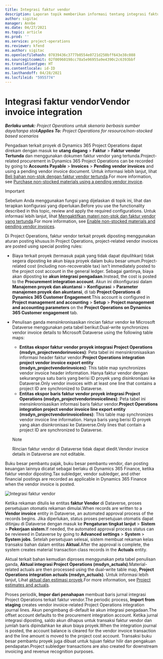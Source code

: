 ```yaml
---
title: Integrasi faktur vendor
description: Laporan topik memberikan informasi tentang integrasi faktur vendor di Project Operations.
author: sigitac
manager: Annbe
ms.date: 04/27/2021
ms.topic: article
ms.prod: ''
ms.service: project-operations
ms.reviewer: kfend
ms.author: sigitac
ms.openlocfilehash: 07839436c3777b0554e0721d250bff643e38c088
ms.sourcegitcommit: 02f00960198cc78a5e96955a9e4390c2c6393bbf
ms.translationtype: HT
ms.contentlocale: id-ID
ms.lasthandoff: 04/28/2021
ms.locfileid: "5955774"
---
```

# <a name="vendor-invoice-integration"></a><span data-ttu-id="e6ddb-103">Integrasi faktur vendor</span><span class="sxs-lookup"><span data-stu-id="e6ddb-103">Vendor invoice integration</span></span>

<span data-ttu-id="e6ddb-104">_**Berlaku untuk:** Project Operations untuk skenario berbasis sumber daya/tanpa stok_</span><span class="sxs-lookup"><span data-stu-id="e6ddb-104">_**Applies To:** Project Operations for resource/non-stocked based scenarios_</span></span>

<span data-ttu-id="e6ddb-105">Pengadaan terkait proyek di Dynamics 365 Project Operations dapat direkam dengan masuk ke **utang dagang** > **Faktur** > **Faktur vendor Tertunda** dan menggunakan dokumen faktur vendor yang tertunda.</span><span class="sxs-lookup"><span data-stu-id="e6ddb-105">Project-related procurement in Dynamics 365 Project Operations can be recorded by going to **Accounts Payable** > **Invoices** > **Pending vendor invoices** and using a pending vendor invoice document.</span></span> <span data-ttu-id="e6ddb-106">Untuk informasi lebih lanjut, lihat [Beli bahan non-stok dengan faktur vendor tertunda](../procurement/pending-vendor-invoices.md).</span><span class="sxs-lookup"><span data-stu-id="e6ddb-106">For more information, see [Purchase non-stocked materials using a pending vendor invoice](../procurement/pending-vendor-invoices.md).</span></span>

> [!IMPORTANT]
> <span data-ttu-id="e6ddb-107">Sebelum Anda menggunakan fungsi yang dijelaskan di topik ini, lihat dan terapkan konfigurasi yang diperlukan.</span><span class="sxs-lookup"><span data-stu-id="e6ddb-107">Before you use the functionality described in this topic, review and apply the required configurations.</span></span> <span data-ttu-id="e6ddb-108">Untuk informasi lebih lanjut, lihat [Mengaktifkan materi non-stok dan faktur vendor yang tertunda](../procurement/configure-materials-nonstocked.md).</span><span class="sxs-lookup"><span data-stu-id="e6ddb-108">For more information, see [Enable non-stocked materials and pending vendor invoices](../procurement/configure-materials-nonstocked.md).</span></span>

<span data-ttu-id="e6ddb-109">Di Project Operations, faktur vendor terkait proyek diposting menggunakan aturan posting khusus:</span><span class="sxs-lookup"><span data-stu-id="e6ddb-109">In Project Operations, project-related vendor invoices are posted using special posting rules:</span></span>

- <span data-ttu-id="e6ddb-110">Biaya terkait proyek (termasuk pajak yang tidak dapat dipulihkan) tidak segera diposting ke akun biaya proyek dalam buku besar umum.</span><span class="sxs-lookup"><span data-stu-id="e6ddb-110">Project-related cost (including non-recoverable tax) isn't immediately posted to the project cost account in the general ledger.</span></span> <span data-ttu-id="e6ddb-111">Sebagai gantinya, biaya akan diposting ke **akun integrasi pengadaan**.</span><span class="sxs-lookup"><span data-stu-id="e6ddb-111">Instead, the cost is posted to the **Procurement integration account**.</span></span> <span data-ttu-id="e6ddb-112">Akun ini dikonfigurasi dalam **Manajemen proyek dan akuntansi** > **Konfigurasi** > **Parameter manajemen proyek dan akuntansi**, di tab **Project Operations di Dynamics 365 Customer Engagement**.</span><span class="sxs-lookup"><span data-stu-id="e6ddb-112">This account is configured in **Project management and accounting** > **Setup** > **Project management and accounting parameters** on the **Project Operations on Dynamics 365 Customer engagement** tab.</span></span>
- <span data-ttu-id="e6ddb-113">Penulisan ganda mensinkronisasikan rincian faktur vendor ke Microsoft Dataverse menggunakan peta tabel berikut:</span><span class="sxs-lookup"><span data-stu-id="e6ddb-113">Dual-write synchronizes vendor invoice details to Microsoft Dataverse using the following table maps:</span></span>

     - <span data-ttu-id="e6ddb-114">**Entitas ekspor faktur vendor proyek integrasi Project Operations (msdyn_projectvendorinvoices)**: Peta tabel ini mensinkronisasikan informasi header faktur vendor.</span><span class="sxs-lookup"><span data-stu-id="e6ddb-114">**Project Operations integration project vendor invoice export entity (msdyn_projectvendorinvoices)**: This table map synchronizes vendor invoice header information.</span></span> <span data-ttu-id="e6ddb-115">Hanya faktur vendor dengan sekurangnya satu baris yang berisi ID proyek yang disinkronisasi ke Dataverse.</span><span class="sxs-lookup"><span data-stu-id="e6ddb-115">Only vendor invoices with at least one line that contains a project ID are synchronized to Dataverse.</span></span>
     - <span data-ttu-id="e6ddb-116">**Entitas ekspor baris faktur vendor proyek integrasi Project Operations (msdyn_projectvendorinvoicelines)**: Peta tabel ini mensinkronisasikan informasi baris faktur vendor.</span><span class="sxs-lookup"><span data-stu-id="e6ddb-116">**Project Operations integration project vendor invoice line export entity (msdyn_projectvendorinvoicelines)**: This table map synchronizes vendor invoice line information.</span></span> <span data-ttu-id="e6ddb-117">Hanya baris yang berisi ID proyek yang akan disinkronisasi ke Dataverse.</span><span class="sxs-lookup"><span data-stu-id="e6ddb-117">Only lines that contain a project ID are synchronized to Dataverse.</span></span>

     > [!NOTE]
     > <span data-ttu-id="e6ddb-118">Rincian faktur vendor di Dataverse tidak dapat diedit.</span><span class="sxs-lookup"><span data-stu-id="e6ddb-118">Vendor invoice details in Dataverse are not editable.</span></span>

<span data-ttu-id="e6ddb-119">Buku besar pembantu pajak, buku besar pembantu vendor, dan posting keuangan lainnya dicatat sebagai berlaku di Dynamics 365 Finance, ketika faktur vendor diposting.</span><span class="sxs-lookup"><span data-stu-id="e6ddb-119">Tax subledger, vendor subledger, and other financial postings are recorded as applicable in Dynamics 365 Finance when the vendor invoice is posted.</span></span>

![Integrasi faktur vendor](media/DW7VendorInvoice.png)

<span data-ttu-id="e6ddb-121">Ketika rekaman ditulis ke entitas **faktur Vendor** di Dataverse, proses persetujuan otomatis rekaman dimulai.</span><span class="sxs-lookup"><span data-stu-id="e6ddb-121">When records are written to a **Vendor invoice** entity in Dataverse, an automated approval process of the records begins.</span></span> <span data-ttu-id="e6ddb-122">Jika diperlukan, status proses persetujuan otomatis dapat ditinjau di Dataverse dengan masuk ke **Pengaturan tingkat lanjut** > **Sistem** > **Pekerjaan sistem**.</span><span class="sxs-lookup"><span data-stu-id="e6ddb-122">If needed, the automated approval process status can be reviewed in Dataverse by going to **Advanced settings** > **System** > **System jobs**.</span></span> <span data-ttu-id="e6ddb-123">Setelah persetujuan selesai, sistem membuat rekaman kelas transaksi bahan dalam entitas **Aktual**.</span><span class="sxs-lookup"><span data-stu-id="e6ddb-123">After the approval is complete, the system creates material transaction class records in the **Actuals** entity.</span></span>

<span data-ttu-id="e6ddb-124">Aktual terkait bahan kemudian diproses menggunakan peta tabel penulisan ganda, **Aktual integrasi Project Operations (msdyn_actuals)**.</span><span class="sxs-lookup"><span data-stu-id="e6ddb-124">Material-related actuals are then processed using the dual-write table map, **Project Operations integration actuals (msdyn_actuals)**.</span></span> <span data-ttu-id="e6ddb-125">Untuk informasi lebih lanjut, Lihat [aktual dan estimasi proyek](resource-dual-write-estimates-actuals.md).</span><span class="sxs-lookup"><span data-stu-id="e6ddb-125">For more information, see [Project estimates and actuals](resource-dual-write-estimates-actuals.md).</span></span>

<span data-ttu-id="e6ddb-126">Proses periodik, **Impor dari penahapan** membuat baris jurnal integrasi Project Operations terkait faktur vendor.</span><span class="sxs-lookup"><span data-stu-id="e6ddb-126">The periodic process, **Import from staging** creates vendor invoice-related Project Operations integration journal lines.</span></span> <span data-ttu-id="e6ddb-127">Akun pengimbang di-default ke akun integrasi pengadaan.</span><span class="sxs-lookup"><span data-stu-id="e6ddb-127">The offset account defaults to the procurement integration account.</span></span> <span data-ttu-id="e6ddb-128">Ketika jurnal integrasi diposting, saldo akun dihapus untuk transaksi faktur vendor dan jumlah baris dipindahkan ke akun biaya proyek.</span><span class="sxs-lookup"><span data-stu-id="e6ddb-128">When the integration journal is posted, the account balance is cleared for the vendor invoice transaction and the line amount is moved to the project cost account.</span></span> <span data-ttu-id="e6ddb-129">Transaksi buku besar pembantu proyek juga dibuat untuk tujuan faktur hilir dan pengakuan pendapatan.</span><span class="sxs-lookup"><span data-stu-id="e6ddb-129">Project subledger transactions are also created for downstream invoicing and revenue recognition purposes.</span></span>
